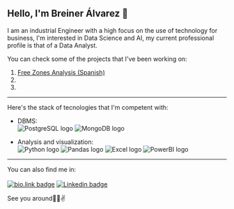 ## Hello, I'm Breiner Álvarez 👋

I am an industrial Engineer with a high focus on the use of technology for business, I'm interested in Data Science and AI, my current professional profile is that of a Data Analyst.

You can check some of the projects that I've been working on:

1. [Free Zones Analysis (Spanish)](https://app.powerbi.com/view?r=eyJrIjoiOTIzOWJmZTItYTY3OC00Yzc3LTk1ODItZDg3MGVmNzgyYjYzIiwidCI6ImZkNjljZTFiLTIwYzYtNDJlYy1iNTRlLTZkMWIzODcwYWM2ZSIsImMiOjR9)
2. 
3. 

___

Here's the stack of tecnologies that I'm competent with:
* DBMS:\
![PostgreSQL logo](https://img.shields.io/badge/PostgreSQL-316192?style=for-the-badge&logo=postgresql&logoColor=white)
![MongoDB logo](https://img.shields.io/badge/MongoDB-4EA94B?style=for-the-badge&logo=mongodb&logoColor=white)

* Analysis and visualization:\
 ![Python logo](https://img.shields.io/badge/Python-FFD43B?style=for-the-badge&logo=python&logoColor=blue)
![Pandas logo](https://img.shields.io/badge/Pandas-2C2D72?style=for-the-badge&logo=pandas&logoColor=white)
![Excel logo](https://img.shields.io/badge/Microsoft_Excel-217346?style=for-the-badge&logo=microsoft-excel&logoColor=white)
![PowerBI logo](https://img.shields.io/badge/PowerBI-F2C811?style=for-the-badge&logo=Power%20BI&logoColor=white)
___
You can also find me in:\
\
[![bio.link badge](https://img.shields.io/badge/bio.link-000000%7D?style=for-the-badge&logo=biolink&logoColor=white)](bio.link/breineralvarez)
[![Linkedin badge](https://img.shields.io/badge/LinkedIn-0077B5?style=for-the-badge&logo=linkedin&logoColor=white)](linkedin.com/in/breineralvarez)


See you around🧑‍💻✌️